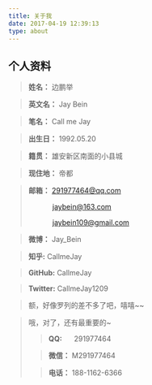 ```yaml
---
title: 关于我
date: 2017-04-19 12:39:13
type: about
---
```


## 个人资料

>**姓名：** 边鹏举

>**英文名：** Jay Bein 

>**笔名：** Call me Jay

>**出生日：** 1992.05.20

>**籍贯：** 雄安新区南面的小县城

>**现住地：** 帝都

>**邮箱：** 291977464@qq.com
>
>&nbsp;&nbsp;&nbsp;&nbsp;&nbsp;&nbsp;&nbsp;&nbsp;&nbsp;&nbsp;&nbsp;&nbsp;jaybein@163.com
>
>&nbsp;&nbsp;&nbsp;&nbsp;&nbsp;&nbsp;&nbsp;&nbsp;&nbsp;&nbsp;&nbsp;&nbsp;jaybein109@gmail.com

>**微博：** Jay_Bein

>**知乎:** CallmeJay

>**GitHub:** CallmeJay

>**Twitter:** CallmeJay1209

>额，好像罗列的差不多了吧，嘻嘻~~

> 哦，对了，还有最重要的~
> > **QQ:** &nbsp;&nbsp;&nbsp;&nbsp;&nbsp;291977464
>
> > **微信：** M291977464
> 
> > **电话：** 188-1162-6366